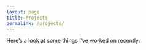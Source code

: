 ```yaml
---
layout: page
title: Projects
permalink: /projects/
---
```


Here’s a look at some things I’ve worked on recently:

